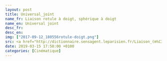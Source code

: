 ```yaml
---
layout: post
title: Universal_joint
name_fr: Liaison rotule à doigt, sphérique à doigt
name_en: Universal joint
desc_fr: 
desc_en: 
img: ["2017-09-12_180556rotule-doigt.png"]
src: <a href="http://dictionnaire.sensagent.leparisien.fr/Liaison_(m%C3%A9canique)/fr-fr/#Mod.C3.A9lisation_anglo-saxonne" target="new">Source</a>
date: 2019-03-15 17:58:00 +0100
categories: [Cinématique]
---
```

